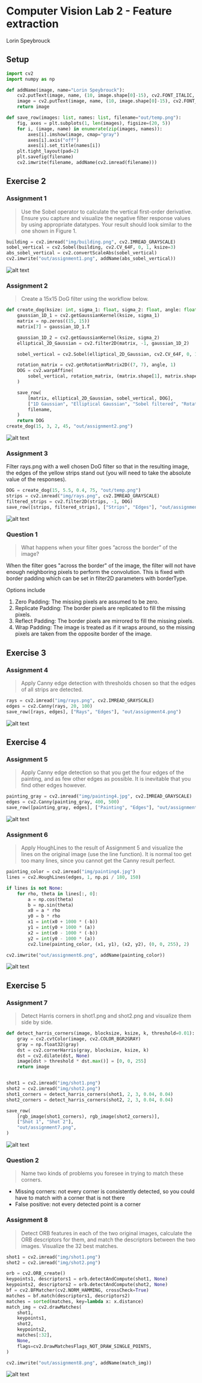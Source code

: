 # Computer Vision Lab 2 - Feature extraction
Lorin Speybrouck

## Setup
```python
import cv2
import numpy as np

def addName(image, name="Lorin Speybrouck"):
    cv2.putText(image, name, (10, image.shape[0]-15), cv2.FONT_ITALIC, 0.5, (0,0,0), 3, cv2.LINE_AA)
    image = cv2.putText(image, name, (10, image.shape[0]-15), cv2.FONT_ITALIC, 0.5, (255,255,255), 1, cv2.LINE_AA)
    return image

def save_row(images: list, names: list, filename="out/temp.png"):
    fig, axes = plt.subplots(1, len(images), figsize=(20, 5))
    for i, (image, name) in enumerate(zip(images, names)):
        axes[i].imshow(image, cmap="gray")
        axes[i].axis("off")
        axes[i].set_title(names[i])
    plt.tight_layout(pad=2)
    plt.savefig(filename)
    cv2.imwrite(filename, addName(cv2.imread(filename)))
```

## Exercise 2
### Assignment 1
> Use the Sobel operator to calculate the vertical first-order derivative. Ensure you capture and visualize the negative filter response values by using appropriate datatypes. Your result should look similar to the one shown in Figure 1.

```python
building = cv2.imread("img/building.png", cv2.IMREAD_GRAYSCALE)
sobel_vertical = cv2.Sobel(building, cv2.CV_64F, 0, 1, ksize=3)
abs_sobel_vertical = cv2.convertScaleAbs(sobel_vertical)
cv2.imwrite("out/assignment1.png", addName(abs_sobel_vertical))
```

![alt text](out/assignment1.png)

### Assignment 2
> Create a 15x15 DoG filter using the workflow below.

```python
def create_dog(ksize: int, sigma_1: float, sigma_2: float, angle: float, filename: str):
    gaussian_1D_1 = cv2.getGaussianKernel(ksize, sigma_1)
    matrix = np.zeros((15, 15))
    matrix[7] = gaussian_1D_1.T

    gaussian_1D_2 = cv2.getGaussianKernel(ksize, sigma_2)
    elliptical_2D_Gaussian = cv2.filter2D(matrix, -1, gaussian_1D_2)

    sobel_vertical = cv2.Sobel(elliptical_2D_Gaussian, cv2.CV_64F, 0, 1, ksize=3)

    rotation_matrix = cv2.getRotationMatrix2D((7, 7), angle, 1)
    DOG = cv2.warpAffine(
        sobel_vertical, rotation_matrix, (matrix.shape[1], matrix.shape[0])
    )

    save_row(
        [matrix, elliptical_2D_Gaussian, sobel_vertical, DOG],
        ["1D Gaussian", "Elliptical Gaussian", "Sobel filtered", "Rotated"],
        filename,
    )
    return DOG
create_dog(15, 3, 2, 45, "out/assignment2.png")
```

![alt text](out/assignment2.png)

### Assignment 3 
Filter rays.png with a well chosen DoG filter so that in the resulting image, the edges of the
yellow strips stand out (you will need to take the absolute value of the responses).

```python
DOG = create_dog(15, 5.5, 0.4, 75, "out/temp.png")
strips = cv2.imread("img/rays.png", cv2.IMREAD_GRAYSCALE)
filtered_strips = cv2.filter2D(strips, -1, DOG)
save_row([strips, filtered_strips], ["Strips", "Edges"], "out/assignment3.png")
```

![alt text](out/assignment3.png)

### Question 1
> What happens when your filter goes ”across the border” of the image?

When the filter goes "across the border" of the image, the filter will not have enough neighboring pixels to perform the convolution. This is fixed with border padding which can be set in filter2D parameters with borderType.

Options include
1. Zero Padding: The missing pixels are assumed to be zero.
2. Replicate Padding: The border pixels are replicated to fill the missing pixels.
3. Reflect Padding: The border pixels are mirrored to fill the missing pixels.
4. Wrap Padding: The image is treated as if it wraps around, so the missing pixels are taken from the opposite border of the image.

## Exercise 3
### Assignment 4
> Apply Canny edge detection with thresholds chosen so that the edges of all strips are detected.

```python
rays = cv2.imread("img/rays.png", cv2.IMREAD_GRAYSCALE)
edges = cv2.Canny(rays, 20, 100)
save_row([rays, edges], ["Rays", "Edges"], "out/assignment4.png")
```

![alt text](out/assignment4.png)

## Exercise 4
### Assignment 5 
> Apply Canny edge detection so that you get the four edges of the painting, and as few other edges as possible. It is inevitable that you find other edges however.

```python
painting_gray = cv2.imread("img/painting4.jpg", cv2.IMREAD_GRAYSCALE)
edges = cv2.Canny(painting_gray, 400, 500)
save_row([painting_gray, edges], ["Painting", "Edges"], "out/assignment5.png")
```

![alt text](out/assignment5.png)

### Assignment 6
> Apply HoughLines to the result of Assignment 5 and visualize the lines on the original image (use the line function). It is normal too get too many lines, since you cannot get the Canny result perfect.

```python
painting_color = cv2.imread("img/painting4.jpg")
lines = cv2.HoughLines(edges, 1, np.pi / 180, 150)

if lines is not None:
    for rho, theta in lines[:, 0]:
        a = np.cos(theta)
        b = np.sin(theta)
        x0 = a * rho
        y0 = b * rho
        x1 = int(x0 + 1000 * (-b))
        y1 = int(y0 + 1000 * (a))
        x2 = int(x0 - 1000 * (-b))
        y2 = int(y0 - 1000 * (a))
        cv2.line(painting_color, (x1, y1), (x2, y2), (0, 0, 255), 2)

cv2.imwrite("out/assignment6.png", addName(painting_color))
```

![alt text](out/assignment6.png)

## Exercise 5
### Assignment 7 
> Detect Harris corners in shot1.png and shot2.png and visualize them side by side.

```python
def detect_harris_corners(image, blocksize, ksize, k, threshold=0.01):
    gray = cv2.cvtColor(image, cv2.COLOR_BGR2GRAY)
    gray = np.float32(gray)
    dst = cv2.cornerHarris(gray, blocksize, ksize, k)
    dst = cv2.dilate(dst, None)
    image[dst > threshold * dst.max()] = [0, 0, 255]
    return image


shot1 = cv2.imread("img/shot1.png")
shot2 = cv2.imread("img/shot2.png")
shot1_corners = detect_harris_corners(shot1, 2, 3, 0.04, 0.04)
shot2_corners = detect_harris_corners(shot2, 2, 3, 0.04, 0.04)

save_row(
    [rgb_image(shot1_corners), rgb_image(shot2_corners)],
    ["Shot 1", "Shot 2"],
    "out/assignment7.png",
)
```

![alt text](out/assignment7.png)

### Question 2 
> Name two kinds of problems you foresee in trying to match these corners.

- Missing corners: not every corner is consistently detected, so you could have to match with a corner that is not there
- False positive: not every detected point is a corner

### Assignment 8
> Detect ORB features in each of the two original images, calculate the ORB descriptors for them, and match the descriptors between the two images. Visualize the 32 best matches.

```python
shot1 = cv2.imread("img/shot1.png")
shot2 = cv2.imread("img/shot2.png")

orb = cv2.ORB_create()
keypoints1, descriptors1 = orb.detectAndCompute(shot1, None)
keypoints2, descriptors2 = orb.detectAndCompute(shot2, None)
bf = cv2.BFMatcher(cv2.NORM_HAMMING, crossCheck=True)
matches = bf.match(descriptors1, descriptors2)
matches = sorted(matches, key=lambda x: x.distance)
match_img = cv2.drawMatches(
    shot1,
    keypoints1,
    shot2,
    keypoints2,
    matches[:32],
    None,
    flags=cv2.DrawMatchesFlags_NOT_DRAW_SINGLE_POINTS,
)

cv2.imwrite("out/assignment8.png", addName(match_img))
```

![alt text](out/assignment8.png)
